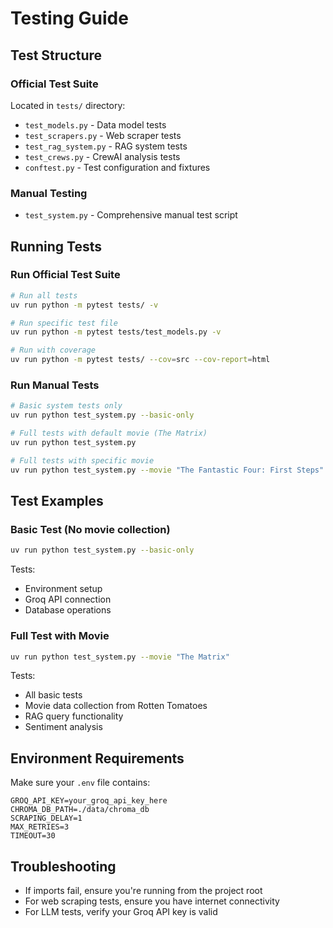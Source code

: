 # Testing Guide

## Test Structure

### Official Test Suite
Located in `tests/` directory:
- `test_models.py` - Data model tests
- `test_scrapers.py` - Web scraper tests  
- `test_rag_system.py` - RAG system tests
- `test_crews.py` - CrewAI analysis tests
- `conftest.py` - Test configuration and fixtures

### Manual Testing
- `test_system.py` - Comprehensive manual test script

## Running Tests

### Run Official Test Suite
```bash
# Run all tests
uv run python -m pytest tests/ -v

# Run specific test file
uv run python -m pytest tests/test_models.py -v

# Run with coverage
uv run python -m pytest tests/ --cov=src --cov-report=html
```

### Run Manual Tests
```bash
# Basic system tests only
uv run python test_system.py --basic-only

# Full tests with default movie (The Matrix)
uv run python test_system.py

# Full tests with specific movie
uv run python test_system.py --movie "The Fantastic Four: First Steps"
```

## Test Examples

### Basic Test (No movie collection)
```bash
uv run python test_system.py --basic-only
```
Tests:
- Environment setup
- Groq API connection
- Database operations

### Full Test with Movie
```bash
uv run python test_system.py --movie "The Matrix"
```
Tests:
- All basic tests
- Movie data collection from Rotten Tomatoes
- RAG query functionality
- Sentiment analysis

## Environment Requirements

Make sure your `.env` file contains:
```
GROQ_API_KEY=your_groq_api_key_here
CHROMA_DB_PATH=./data/chroma_db
SCRAPING_DELAY=1
MAX_RETRIES=3
TIMEOUT=30
```

## Troubleshooting

- If imports fail, ensure you're running from the project root
- For web scraping tests, ensure you have internet connectivity
- For LLM tests, verify your Groq API key is valid
